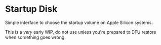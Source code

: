 # Startup Disk

Simple interface to choose the startup volume on Apple Silicon systems.

This is a _very_ early WIP, do not use unless you're prepared to DFU restore when something goes wrong.
